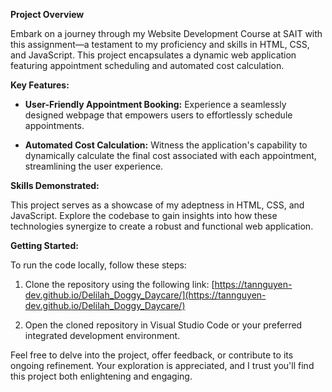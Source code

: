 **Project Overview**

Embark on a journey through my Website Development Course at SAIT with this assignment—a testament to my proficiency and skills in HTML, CSS, and JavaScript. This project encapsulates a dynamic web application featuring appointment scheduling and automated cost calculation.

**Key Features:**

- **User-Friendly Appointment Booking:** Experience a seamlessly designed webpage that empowers users to effortlessly schedule appointments.

- **Automated Cost Calculation:** Witness the application's capability to dynamically calculate the final cost associated with each appointment, streamlining the user experience.

**Skills Demonstrated:**

This project serves as a showcase of my adeptness in HTML, CSS, and JavaScript. Explore the codebase to gain insights into how these technologies synergize to create a robust and functional web application.

**Getting Started:**

To run the code locally, follow these steps:

1. Clone the repository using the following link: [https://tannguyen-dev.github.io/Delilah_Doggy_Daycare/](https://tannguyen-dev.github.io/Delilah_Doggy_Daycare/)

2. Open the cloned repository in Visual Studio Code or your preferred integrated development environment.

Feel free to delve into the project, offer feedback, or contribute to its ongoing refinement. Your exploration is appreciated, and I trust you'll find this project both enlightening and engaging.
